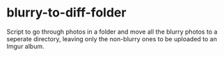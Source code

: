 # blurry-to-diff-folder


Script to go through photos in a folder and move all the blurry photos to a seperate directory, leaving only the non-blurry ones to be uploaded to an Imgur album.
